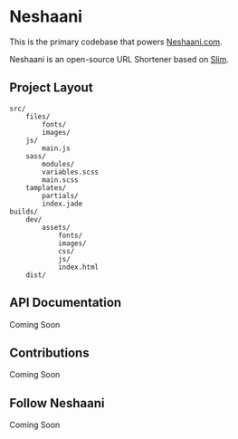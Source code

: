 # Neshaani

This is the primary codebase that powers [Neshaani.com](https://www.neshaani.com). 

Neshaani is an open-source URL Shortener based on [Slim](http://www.slimframework.com/).

## Project Layout
```
src/
	files/
		fonts/
		images/
	js/
		main.js
	sass/
		modules/
		variables.scss
		main.scss
	tamplates/
		partials/
		index.jade
builds/
	dev/
		assets/
			fonts/
			images/
			css/
			js/
			index.html
	dist/
```

## API Documentation
Coming Soon

## Contributions
Coming Soon

## Follow Neshaani
Coming Soon